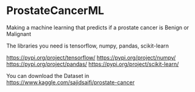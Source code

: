 # ProstateCancerML
Making a machine learning that predicts if a prostate cancer is Benign or Malignant

The libraries you need is tensorflow, numpy, pandas, scikit-learn

https://pypi.org/project/tensorflow/
https://pypi.org/project/numpy/
https://pypi.org/project/pandas/
https://pypi.org/project/scikit-learn/

You can download the Dataset in https://www.kaggle.com/sajidsaifi/prostate-cancer
